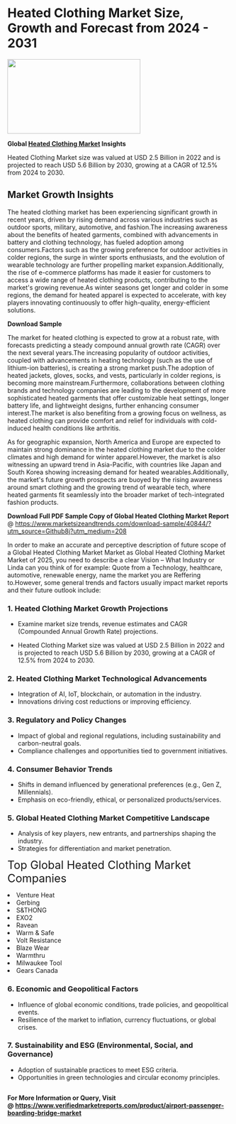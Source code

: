 <H1>Heated Clothing Market Size, Growth and Forecast from 2024 - 2031</H1><img class="aligncenter size-medium wp-image-584254" src="https://thirdeyenews.in/wp-content/uploads/2024/09/Global-Market-Research-300x168.jpeg" alt="" width="300" height="168" /><p><strong>Global&nbsp;<a href="https://www.marketsizeandtrends.com/download-sample/40844/?utm_source=Github8j?utm_medium=208">Heated Clothing Market</a> Insights</strong></p><p>Heated Clothing Market size was valued at USD 2.5 Billion in 2022 and is projected to reach USD 5.6 Billion by 2030, growing at a CAGR of 12.5% from 2024 to 2030.</p><p><h2>Market Growth Insights</h2> <p>The heated clothing market has been experiencing significant growth in recent years, driven by rising demand across various industries such as outdoor sports, military, automotive, and fashion.The increasing awareness about the benefits of heated garments, combined with advancements in battery and clothing technology, has fueled adoption among consumers.Factors such as the growing preference for outdoor activities in colder regions, the surge in winter sports enthusiasts, and the evolution of wearable technology are further propelling market expansion.Additionally, the rise of e-commerce platforms has made it easier for customers to access a wide range of heated clothing products, contributing to the market's growing revenue.As winter seasons get longer and colder in some regions, the demand for heated apparel is expected to accelerate, with key players innovating continuously to offer high-quality, energy-efficient solutions.</p> <p><strong>Download Sample</strong></p> <p>The market for heated clothing is expected to grow at a robust rate, with forecasts predicting a steady compound annual growth rate (CAGR) over the next several years.The increasing popularity of outdoor activities, coupled with advancements in heating technology (such as the use of lithium-ion batteries), is creating a strong market push.The adoption of heated jackets, gloves, socks, and vests, particularly in colder regions, is becoming more mainstream.Furthermore, collaborations between clothing brands and technology companies are leading to the development of more sophisticated heated garments that offer customizable heat settings, longer battery life, and lightweight designs, further enhancing consumer interest.The market is also benefiting from a growing focus on wellness, as heated clothing can provide comfort and relief for individuals with cold-induced health conditions like arthritis.<p>As for geographic expansion, North America and Europe are expected to maintain strong dominance in the heated clothing market due to the colder climates and high demand for winter apparel.However, the market is also witnessing an upward trend in Asia-Pacific, with countries like Japan and South Korea showing increasing demand for heated wearables.Additionally, the market's future growth prospects are buoyed by the rising awareness around smart clothing and the growing trend of wearable tech, where heated garments fit seamlessly into the broader market of tech-integrated fashion products.</p> <p><span class=""><strong>Download Full PDF Sample Copy of Global Heated Clothing Market Report</strong> @ <a href="https://www.marketsizeandtrends.com/download-sample/40844/?utm_source=Github8j?utm_medium=208" target="_blank">https://www.marketsizeandtrends.com/download-sample/40844/?utm_source=Github8j?utm_medium=208</a></span></p><p>In order to make an accurate and perceptive description of future scope of a Global&nbsp;Heated Clothing Market Market as Global&nbsp;Heated Clothing Market Market of 2025, you need to describe a clear Vision &ndash; What Industry or Linda can you think of for example: Quote from a Technology, healthcare, automotive, renewable energy, name the market you are Reffering to.However, some general trends and factors usually impact market reports and their future outlook include:</p><h3>1.&nbsp;<strong>Heated Clothing Market Growth Projections</strong></h3><ul><li>Examine market size trends, revenue estimates and CAGR (Compounded Annual Growth Rate) projections.</li><li><p>Heated Clothing Market size was valued at USD 2.5 Billion in 2022 and is projected to reach USD 5.6 Billion by 2030, growing at a CAGR of 12.5% from 2024 to 2030.</p></li></ul><h3>2.&nbsp;<strong>Heated Clothing Market Technological Advancements</strong></h3><ul><li>Integration of AI, IoT, blockchain, or automation in the industry.</li><li>Innovations driving cost reductions or improving efficiency.</li></ul><h3>3.&nbsp;<strong>Regulatory and Policy Changes</strong></h3><ul><li>Impact of global and regional regulations, including sustainability and carbon-neutral goals.</li><li>Compliance challenges and opportunities tied to government initiatives.</li></ul><h3>4.&nbsp;<strong>Consumer Behavior Trends</strong></h3><ul><li>Shifts in demand influenced by generational preferences (e.g., Gen Z, Millennials).</li><li>Emphasis on eco-friendly, ethical, or personalized products/services.</li></ul><h3>5.&nbsp;<strong>Global Heated Clothing Market Competitive Landscape</strong></h3><ul><li>Analysis of key players, new entrants, and partnerships shaping the industry.</li><li>Strategies for differentiation and market penetration.</li></ul><p data-pm-slice="1 1 []"><span style="color: inherit; font-family: inherit; font-size: 25px;">Top Global Heated Clothing Market Companies</span></p><div class="" data-test-id=""><p><li>Venture Heat</li><li> Gerbing</li><li> S&THONG</li><li> EXO2</li><li> Ravean</li><li> Warm & Safe</li><li> Volt Resistance</li><li> Blaze Wear</li><li> Warmthru</li><li> Milwaukee Tool</li><li> Gears Canada</li></p></div><h3>6.&nbsp;<strong>Economic and Geopolitical Factors</strong></h3><ul><li>Influence of global economic conditions, trade policies, and geopolitical events.</li><li>Resilience of the market to inflation, currency fluctuations, or global crises.</li></ul><h3>7.&nbsp;<strong>Sustainability and ESG (Environmental, Social, and Governance)</strong></h3><ul><li>Adoption of sustainable practices to meet ESG criteria.</li><li>Opportunities in green technologies and circular economy principles.</li></ul><h2><strong style="font-size: 14px;">For More Information or Query, Visit @&nbsp;</strong><a style="background-color: #ffffff; font-size: 14px;" href="https://www.marketsizeandtrends.com/report/heated-clothing-market/" target="_blank">https://www.verifiedmarketreports.com/product/airport-passenger-boarding-bridge-market</a></h2>